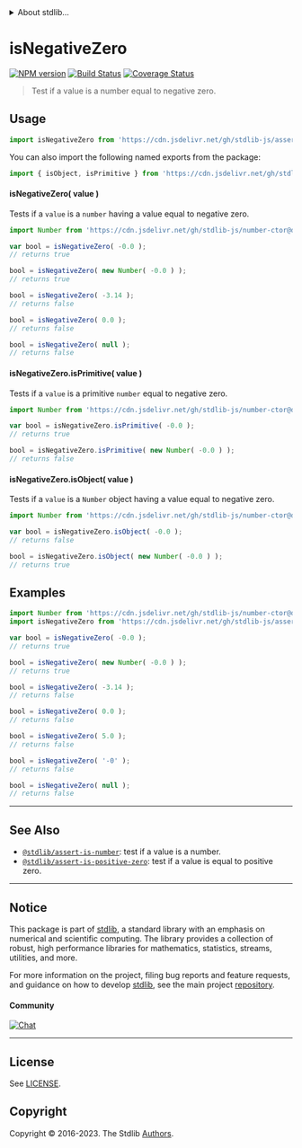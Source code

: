 <!--

@license Apache-2.0

Copyright (c) 2018 The Stdlib Authors.

Licensed under the Apache License, Version 2.0 (the "License");
you may not use this file except in compliance with the License.
You may obtain a copy of the License at

   http://www.apache.org/licenses/LICENSE-2.0

Unless required by applicable law or agreed to in writing, software
distributed under the License is distributed on an "AS IS" BASIS,
WITHOUT WARRANTIES OR CONDITIONS OF ANY KIND, either express or implied.
See the License for the specific language governing permissions and
limitations under the License.

-->


<details>
  <summary>
    About stdlib...
  </summary>
  <p>We believe in a future in which the web is a preferred environment for numerical computation. To help realize this future, we've built stdlib. stdlib is a standard library, with an emphasis on numerical and scientific computation, written in JavaScript (and C) for execution in browsers and in Node.js.</p>
  <p>The library is fully decomposable, being architected in such a way that you can swap out and mix and match APIs and functionality to cater to your exact preferences and use cases.</p>
  <p>When you use stdlib, you can be absolutely certain that you are using the most thorough, rigorous, well-written, studied, documented, tested, measured, and high-quality code out there.</p>
  <p>To join us in bringing numerical computing to the web, get started by checking us out on <a href="https://github.com/stdlib-js/stdlib">GitHub</a>, and please consider <a href="https://opencollective.com/stdlib">financially supporting stdlib</a>. We greatly appreciate your continued support!</p>
</details>

# isNegativeZero

[![NPM version][npm-image]][npm-url] [![Build Status][test-image]][test-url] [![Coverage Status][coverage-image]][coverage-url] <!-- [![dependencies][dependencies-image]][dependencies-url] -->

> Test if a value is a number equal to negative zero.



<section class="usage">

## Usage

```javascript
import isNegativeZero from 'https://cdn.jsdelivr.net/gh/stdlib-js/assert-is-negative-zero@deno/mod.js';
```

You can also import the following named exports from the package:

```javascript
import { isObject, isPrimitive } from 'https://cdn.jsdelivr.net/gh/stdlib-js/assert-is-negative-zero@deno/mod.js';
```

#### isNegativeZero( value )

Tests if a `value` is a `number` having a value equal to negative zero.

<!-- eslint-disable no-new-wrappers -->

```javascript
import Number from 'https://cdn.jsdelivr.net/gh/stdlib-js/number-ctor@deno/mod.js';

var bool = isNegativeZero( -0.0 );
// returns true

bool = isNegativeZero( new Number( -0.0 ) );
// returns true

bool = isNegativeZero( -3.14 );
// returns false

bool = isNegativeZero( 0.0 );
// returns false

bool = isNegativeZero( null );
// returns false
```

#### isNegativeZero.isPrimitive( value )

Tests if a `value` is a primitive `number` equal to negative zero.

<!-- eslint-disable no-new-wrappers -->

```javascript
import Number from 'https://cdn.jsdelivr.net/gh/stdlib-js/number-ctor@deno/mod.js';

var bool = isNegativeZero.isPrimitive( -0.0 );
// returns true

bool = isNegativeZero.isPrimitive( new Number( -0.0 ) );
// returns false
```

#### isNegativeZero.isObject( value )

Tests if a `value` is a `Number` object having a value equal to negative zero.

<!-- eslint-disable no-new-wrappers -->

```javascript
import Number from 'https://cdn.jsdelivr.net/gh/stdlib-js/number-ctor@deno/mod.js';

var bool = isNegativeZero.isObject( -0.0 );
// returns false

bool = isNegativeZero.isObject( new Number( -0.0 ) );
// returns true
```

</section>

<!-- /.usage -->

<section class="examples">

## Examples

<!-- eslint-disable no-new-wrappers -->

<!-- eslint no-undef: "error" -->

```javascript
import Number from 'https://cdn.jsdelivr.net/gh/stdlib-js/number-ctor@deno/mod.js';
import isNegativeZero from 'https://cdn.jsdelivr.net/gh/stdlib-js/assert-is-negative-zero@deno/mod.js';

var bool = isNegativeZero( -0.0 );
// returns true

bool = isNegativeZero( new Number( -0.0 ) );
// returns true

bool = isNegativeZero( -3.14 );
// returns false

bool = isNegativeZero( 0.0 );
// returns false

bool = isNegativeZero( 5.0 );
// returns false

bool = isNegativeZero( '-0' );
// returns false

bool = isNegativeZero( null );
// returns false
```

</section>

<!-- /.examples -->

<!-- Section for related `stdlib` packages. Do not manually edit this section, as it is automatically populated. -->

<section class="related">

* * *

## See Also

-   <span class="package-name">[`@stdlib/assert-is-number`][@stdlib/assert/is-number]</span><span class="delimiter">: </span><span class="description">test if a value is a number.</span>
-   <span class="package-name">[`@stdlib/assert-is-positive-zero`][@stdlib/assert/is-positive-zero]</span><span class="delimiter">: </span><span class="description">test if a value is equal to positive zero.</span>

</section>

<!-- /.related -->

<!-- Section for all links. Make sure to keep an empty line after the `section` element and another before the `/section` close. -->


<section class="main-repo" >

* * *

## Notice

This package is part of [stdlib][stdlib], a standard library with an emphasis on numerical and scientific computing. The library provides a collection of robust, high performance libraries for mathematics, statistics, streams, utilities, and more.

For more information on the project, filing bug reports and feature requests, and guidance on how to develop [stdlib][stdlib], see the main project [repository][stdlib].

#### Community

[![Chat][chat-image]][chat-url]

---

## License

See [LICENSE][stdlib-license].


## Copyright

Copyright &copy; 2016-2023. The Stdlib [Authors][stdlib-authors].

</section>

<!-- /.stdlib -->

<!-- Section for all links. Make sure to keep an empty line after the `section` element and another before the `/section` close. -->

<section class="links">

[npm-image]: http://img.shields.io/npm/v/@stdlib/assert-is-negative-zero.svg
[npm-url]: https://npmjs.org/package/@stdlib/assert-is-negative-zero

[test-image]: https://github.com/stdlib-js/assert-is-negative-zero/actions/workflows/test.yml/badge.svg?branch=main
[test-url]: https://github.com/stdlib-js/assert-is-negative-zero/actions/workflows/test.yml?query=branch:main

[coverage-image]: https://img.shields.io/codecov/c/github/stdlib-js/assert-is-negative-zero/main.svg
[coverage-url]: https://codecov.io/github/stdlib-js/assert-is-negative-zero?branch=main

<!--

[dependencies-image]: https://img.shields.io/david/stdlib-js/assert-is-negative-zero.svg
[dependencies-url]: https://david-dm.org/stdlib-js/assert-is-negative-zero/main

-->

[chat-image]: https://img.shields.io/gitter/room/stdlib-js/stdlib.svg
[chat-url]: https://app.gitter.im/#/room/#stdlib-js_stdlib:gitter.im

[stdlib]: https://github.com/stdlib-js/stdlib

[stdlib-authors]: https://github.com/stdlib-js/stdlib/graphs/contributors

[umd]: https://github.com/umdjs/umd
[es-module]: https://developer.mozilla.org/en-US/docs/Web/JavaScript/Guide/Modules

[deno-url]: https://github.com/stdlib-js/assert-is-negative-zero/tree/deno
[umd-url]: https://github.com/stdlib-js/assert-is-negative-zero/tree/umd
[esm-url]: https://github.com/stdlib-js/assert-is-negative-zero/tree/esm
[branches-url]: https://github.com/stdlib-js/assert-is-negative-zero/blob/main/branches.md

[stdlib-license]: https://raw.githubusercontent.com/stdlib-js/assert-is-negative-zero/main/LICENSE

<!-- <related-links> -->

[@stdlib/assert/is-number]: https://github.com/stdlib-js/assert-is-number/tree/deno

[@stdlib/assert/is-positive-zero]: https://github.com/stdlib-js/assert-is-positive-zero/tree/deno

<!-- </related-links> -->

</section>

<!-- /.links -->
